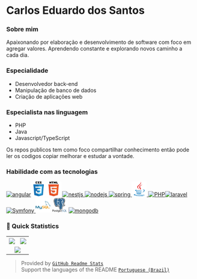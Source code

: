 # Carlos Eduardo dos Santos

### Sobre mim
<p>
 Apaixonando por elaboração e desenvolvimento de software com foco em agregar valores. Aprendendo constante e explorando novos caminho a cada dia. 
</p>
 
 ### Especialidade

- Desenvolvedor back-end 
- Manipulação de banco de dados
- Criação de aplicações web
  
### Especialista nas linguagem

- PHP
- Java
- Javascript/TypeScript

<p> Os repos publicos tem como foco compartilhar conhecimento então pode ler os codigos copiar melhorar e estudar a vontade.</p>

### Habilidade com as tecnologias
 <p align="left"> <a href="https://angular.io" target="_blank" rel="noreferrer"><img src="https://angular.io/assets/images/logos/angular/angular.svg" alt="angular" width="40" height="40"/></a><a href="https://www.w3c.br/" target="_blank" rel="noreferrer"><img src="https://raw.githubusercontent.com/devicons/devicon/master/icons/css3/css3-original-wordmark.svg" alt="css3" width="40" height="40"/></a><a href="https://www.w3.org/html/" target="_blank" rel="noreferrer"><img src="https://raw.githubusercontent.com/devicons/devicon/master/icons/html5/html5-original-wordmark.svg" alt="html5" width="40" height="40"/></a> <a href="https://www.nestjs.com" target="_blank" rel="noreferrer"> <img src="https://www.vectorlogo.zone/logos/nestjs/nestjs-icon.svg" alt="nestjs" width="40" height="40"/></a><a href="https://nodejs.org/en" target="_blank" rel="noreferrer"> <img src="https://www.vectorlogo.zone/logos/nodejs/nodejs-icon.svg" alt="nodejs" width="40" height="40"/></a><a href="https://spring.io/" target="_blank" rel="noreferrer"> <img src="https://www.vectorlogo.zone/logos/springio/springio-icon.svg" alt="spring" width="40" height="40"/> </a><a href="https://www.java.com" target="_blank" rel="noreferrer"> <img src="https://raw.githubusercontent.com/devicons/devicon/master/icons/java/java-original.svg" alt="Java"  width="40" height="40"/></a><a href="https://www.php.net" target="_blank" rel="noreferrer"> <img src="https://www.vectorlogo.zone/logos/php/php-icon.svg" alt="PHP" width="40" height="40"/></a><a href="https://www.laravel.com/" target="_blank" rel="noreferrer"><img src="https://www.vectorlogo.zone/logos/laravel/laravel-icon.svg" alt="laravel" width="40" height="40"/></a>   <a href="https://symfony.com/" target="_blank" rel="noreferrer"><img src="https://www.vectorlogo.zone/logos/symfony/symfony-icon.svg" alt="Symfony" width="40" height="40"/></a><a href="https://www.mysql.com/" target="_blank" rel="noreferrer"> <img src="https://raw.githubusercontent.com/devicons/devicon/master/icons/mysql/mysql-original-wordmark.svg" alt="mysql" width="40" height="40"/></a> <a href="https://www.postgresql.org" target="_blank" rel="noreferrer"> <img src="https://raw.githubusercontent.com/devicons/devicon/master/icons/postgresql/postgresql-original-wordmark.svg" alt="postgresql" width="40" height="40"/></a> <a href="https://www.mongodb.com" target="_blank" rel="noreferrer"><img src="https://www.vectorlogo.zone/logos/mongodb/mongodb-icon.svg" alt="mongodb" width="40" height="40"/></a>  </p>


### 👀 Quick Statistics

<table>
  <tr>
    <td align="center" style="padding=0;width=50%;">
      <img align="center" style="padding=0;" src="https://github-readme-stats.vercel.app/api?username=dossantoscarlos&show_icons=true&title_color=4F8CC9&text_color=9f9f9f&bg_color=151515&hide_border=true&icon_color=4F8CC9&count_private=true%22" />
    </td>
    <td align="center" style="padding=0;width=50%;">
      <img align="center" style="padding=0;" src="https://github-readme-stats.vercel.app/api/top-langs/?username=dossantoscarlos&layout=compact&title_color=4F8CC9&text_color=9f9f9f&bg_color=151515&hide_border=true&icon_color=4F8CC9&hide=visual%20basic&count_private=true" />
    </td>
  </tr>
  <tr>
    <td align="center" colspan="2" style="padding=0;width=100%;">
      <img align="center" style="padding=0;" src="https://github-readme-activity-graph.vercel.app/graph?username=dossantoscarlos&theme=tokyo-night&custom_title=Carlos%20Eduardo%20Grafico%20de%20Contribuição" />
    </td>
  </tr>
</table>

> Provided by [`GitHub Readme Stats`] <br>
> Support the languages of the README [`Portuguese (Brazil)`]

<!----------------- LINKS --------------->
[`PHP`]:                 https://www.php.net/
[`Python`]:              https://www.python.org/
[`TypeScript`]:          https://www.typescriptlang.org/
[`Kotlin`]:              https://kotlinlang.org/
[`Java`]:                https://adoptopenjdk.net/
[`Go`]:                  https://golang.org
[`express.js`]:          https://expressjs.com/
[`repositories`]:        https://github.com/dossantoscarlos?tab=repositories
[`GitHub Readme Stats`]: https://github.com/anuraghazra/github-readme-stats

<!--------------- Youtube ----------------->

<!--------------- Projects ----------------->
<!-- [`CommunityStructure`]: https://github.com/dossantoscarlos/CommunityStructure
[`Donkey Guide`]:       https://github.com/dossantoscarlos/donkeyguide
[`APIExpress`]:         https://github.com/dossantoscarlos/APIExpress
[`Kuruminha`]:          https://github.com/dossantoscarlos/CommunityStructure/tree/Kuruminha -->

<!--------------- Language ----------------->
[`Portuguese (Brazil)`]:     https://github.com/dossantoscarlos/dossantoscarlos/tree/main/multilingual-readme/pt-BR/README.md
